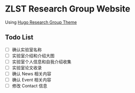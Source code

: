 # ZLST Research Group Website

Using [Hugo Research Group Theme](https://github.com/wowchemy/starter-hugo-research-group)

## Todo List

- [ ] 确认实验室名称
- [ ] 实验室介绍和介绍大图
- [ ] 实验室个人信息和自我介绍收集
- [ ] 实验室论文收录
- [ ] 确认 News 相关内容
- [ ] 确认 Event 相关内容
- [ ] 修改 Contact 信息
